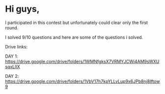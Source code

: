 # Hi guys,

I participated in this contest but unfortunately could clear only the first round.

I solved 9/10 questions and here are some of the questions i solved.

Drive links:

DAY 1: https://drive.google.com/drive/folders/1WMNfgksX7VRMYJCWi4AM9sWXUsqxLlIX

DAY 2: https://drive.google.com/drive/folders/1VbV17h7kpYLLvLup9x6JPb8nj8Iftow9
